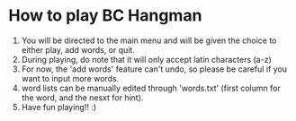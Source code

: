 # **How to play BC Hangman**

1. You will be directed to the main menu and will be given the choice to either play, add words, or quit.
2. During playing, do note that it will only accept latin characters (a-z)
3. For now, the 'add words' feature can't undo, so please be careful if you want to input more words.
4. word lists can be manually edited through 'words.txt' (first column for the word, and the nesxt for hint).
5. Have fun playing!! :)